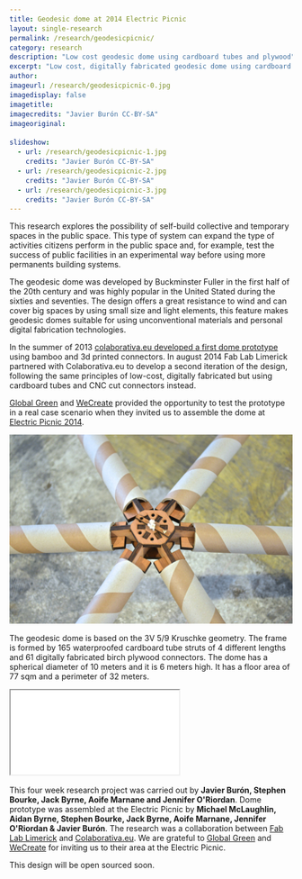 ```yaml
---
title: Geodesic dome at 2014 Electric Picnic 
layout: single-research
permalink: /research/geodesicpicnic/
category: research
description: "Low cost geodesic dome using cardboard tubes and plywood"
excerpt: "Low cost, digitally fabricated geodesic dome using cardboard tubes and CNC cut plywood connectors. This research is a collaboration project between Fab Lab Limerick and Colaborativa.eu"
author:
imageurl: /research/geodesicpicnic-0.jpg
imagedisplay: false
imagetitle: 
imagecredits: "Javier Burón CC-BY-SA"
imageoriginal:

slideshow:
  - url: /research/geodesicpicnic-1.jpg
    credits: "Javier Burón CC-BY-SA"
  - url: /research/geodesicpicnic-2.jpg
    credits: "Javier Burón CC-BY-SA"
  - url: /research/geodesicpicnic-3.jpg
    credits: "Javier Burón CC-BY-SA"
---
```


This research explores the possibility of self-build collective and temporary spaces in the public space. This type of system can expand the type of activities citizens perform in the public space and, for example, test the success of public facilities in an experimental way before using more permanents building systems. 

The geodesic dome was developed by Buckminster Fuller in the first half of the 20th century and was highly popular in the United Stated during the sixties and seventies. The design offers a great resistance to wind and can cover big spaces by using small size and light elements, this feature makes geodesic domes suitable for using unconventional materials and personal digital fabrication technologies.

In the summer of 2013 [colaborativa.eu developed a first dome prototype](http://colaborativa.eu/en/projects/geodesica-scarpia/) using bamboo and 3d printed connectors. In august 2014 Fab Lab Limerick partnered with Colaborativa.eu to develop a second iteration of the design, following the same principles of low-cost, digitally fabricated but using cardboard tubes and CNC cut connectors instead.  

[Global Green](https://www.facebook.com/GlobalGreenAtEP) and [WeCreate](http://wecreate.ie) provided the opportunity to test the prototype in a real case scenario when they invited us to assemble the dome at [ Electric Picnic 2014](http://www.electricpicnic.ie).

<img src="/img/research/geodesicpicnic-4.jpg" />

The geodesic dome is based on the 3V 5/9 Kruschke geometry. The frame is formed by 165 waterproofed cardboard tube struts of 4 different lengths and 61 digitally fabricated birch plywood connectors. The dome has a spherical diameter of 10 meters and it is 6 meters high. It has a floor area of 77 sqm and a perimeter of 32 meters.

<div class="video">
  <iframe src="//player.vimeo.com/video/105420872?title=0&amp;portrait=0"> </iframe>
</div>

This four week research project was carried out by **Javier Burón, Stephen Bourke, Jack Byrne, Aoife Marnane and Jennifer O'Riordan**. Dome prototype was assembled at the Electric Picnic by **Michael McLaughlin, Aidan Byrne, Stephen Bourke, Jack Byrne, Aoife Marnane, Jennifer O'Riordan & Javier Burón**. The research was a collaboration between [Fab Lab Limerick](http://fablab.saul.ie) and [Colaborativa.eu](http://colaborativa.eu). We are grateful to [Global Green](https://www.facebook.com/GlobalGreenAtEP) and [WeCreate](http://wecreate.ie) for inviting us to their area at the Electric Picnic.

This design will be open sourced soon.